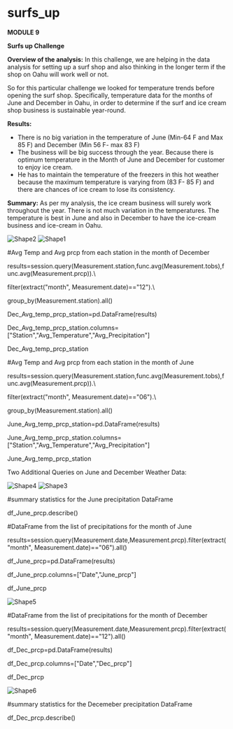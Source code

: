 # surfs_up
**MODULE 9**

**Surfs up Challenge**

**Overview of the analysis:** In this challenge, we are helping in the data analysis for setting up a surf shop and also thinking in the longer term if the shop on Oahu will work well or not.

So for this particular challenge we looked for temperature trends before opening the surf shop. Specifically, temperature data for the months of June and December in Oahu, in order to determine if the surf and ice cream shop business is sustainable year-round.

**Results:**

- There is no big variation in the temperature of June (Min-64 F and Max 85 F) and December (Min 56 F- max 83 F)
- The business will be big success through the year. Because there is optimum temperature in the Month of June and December for customer to enjoy ice cream.
- He has to maintain the temperature of the freezers in this hot weather because the maximum temperature is varying from (83 F- 85 F) and there are chances of ice cream to lose its consistency.

**Summary:** As per my analysis, the ice cream business will surely work throughout the year. There is not much variation in the temperatures. The temperature is best in June and also in December to have the ice-cream business and ice-cream in Oahu.

![Shape2](RackMultipart20220305-4-i1q3lq_html_c3d39f20b5f2ad10.gif) ![Shape1](RackMultipart20220305-4-i1q3lq_html_97aa8e0d812d5cde.gif)

#Avg Temp and Avg prcp from each station in the month of December

results=session.query(Measurement.station,func.avg(Measurement.tobs),func.avg(Measurement.prcp)).\

filter(extract(&quot;month&quot;, Measurement.date)==&quot;12&quot;).\

group\_by(Measurement.station).all()

Dec\_Avg\_temp\_prcp\_station=pd.DataFrame(results)

Dec\_Avg\_temp\_prcp\_station.columns=[&quot;Station&quot;,&quot;Avg\_Temperature&quot;,&quot;Avg\_Precipitation&quot;]

Dec\_Avg\_temp\_prcp\_station

#Avg Temp and Avg prcp from each station in the month of June

results=session.query(Measurement.station,func.avg(Measurement.tobs),func.avg(Measurement.prcp)).\

filter(extract(&quot;month&quot;, Measurement.date)==&quot;06&quot;).\

group\_by(Measurement.station).all()

June\_Avg\_temp\_prcp\_station=pd.DataFrame(results)

June\_Avg\_temp\_prcp\_station.columns=[&quot;Station&quot;,&quot;Avg\_Temperature&quot;,&quot;Avg\_Precipitation&quot;]

June\_Avg\_temp\_prcp\_station

Two Additional Queries on June and December Weather Data:

![Shape4](RackMultipart20220305-4-i1q3lq_html_97aa8e0d812d5cde.gif) ![Shape3](RackMultipart20220305-4-i1q3lq_html_18aa4ae329596ae9.gif)

#summary statistics for the June precipitation DataFrame

df\_June\_prcp.describe()

#DataFrame from the list of precipitations for the month of June

results=session.query(Measurement.date,Measurement.prcp).filter(extract(&quot;month&quot;, Measurement.date)==&quot;06&quot;).all()

df\_June\_prcp=pd.DataFrame(results)

df\_June\_prcp.columns=[&quot;Date&quot;,&quot;June\_prcp&quot;]

df\_June\_prcp

![Shape5](RackMultipart20220305-4-i1q3lq_html_18aa4ae329596ae9.gif)

#DataFrame from the list of precipitations for the month of December

results=session.query(Measurement.date,Measurement.prcp).filter(extract(&quot;month&quot;, Measurement.date)==&quot;12&quot;).all()

df\_Dec\_prcp=pd.DataFrame(results)

df\_Dec\_prcp.columns=[&quot;Date&quot;,&quot;Dec\_prcp&quot;]

df\_Dec\_prcp

![Shape6](RackMultipart20220305-4-i1q3lq_html_18aa4ae329596ae9.gif)

#summary statistics for the Decemeber precipitation DataFrame

df\_Dec\_prcp.describe()